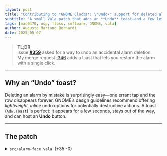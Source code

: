 ```yaml
---
layout: post
title: "Contributing to *GNOME Clocks*: \"Undo\" support for deleted alarms"
subtitle: "A small Vala patch that adds an **Undo** toast—and a few lessons from my first upstream MR"
tags: [mac0470, usp, floss, software, GNOME, vala]
author: Augusto Mariano Bernardi
date: 2025-05-07
---
```



> **TL;DR**  
> Issue [**#359**](https://gitlab.gnome.org/GNOME/gnome-clocks/-/issues/359) asked for a way to undo an accidental alarm deletion.  
> My merge request [!346](https://gitlab.gnome.org/GNOME/gnome-clocks/-/merge_requests/346) adds a toast that lets you restore the alarm with a single click.

---

## Why an “Undo” toast?

Deleting an alarm by mistake is surprisingly easy—one errant tap and the row disappears forever.  GNOME’s design guidelines recommend offering *lightweight, inline* undo options for potentially destructive actions.  A toast (`Adw.Toast`) is perfect: it appears for a few seconds, stays out of the way, and can host an **Undo** button.

---

## The patch

<details>
<summary><code>src/alarm-face.vala</code> &nbsp;(+35 -0)</summary>

```diff title="Add undo toast for alarm deletion"
@@
     private unowned Gtk.Stack stack;
     private Adw.Toast? ring_time_toast;
     private Alarm.Item? ring_time_toast_alarm;
+    private Adw.Toast? delete_toast;   // ⇽ new toast for “Undo”
+    private Alarm.Item? deleted_alarm; // ⇽ keeps a reference to the alarm we just removed
@@
             row.remove_alarm.connect (() => {
+                deleted_alarm = (Item) item;               // remember what we deleted
                 alarms.delete_item ((Item) item);
                 if (ring_time_toast != null && item == ring_time_toast_alarm) {
                     ring_time_toast_alarm = null;
                     ring_time_toast.dismiss ();
                 }
+                show_delete_toast ();                       // ⇽ pop the toast
                 save ();
             });
@@
         window.add_toast (ring_time_toast);
     }
 
+    // ---------- new helper ----------
+    private void show_delete_toast () {
+        if (deleted_alarm == null) {
+            return;
+        }
+
+        // only one toast at a time
+        if (ring_time_toast != null) {
+            ring_time_toast.dismiss ();
+        }
+
+        var window = (Clocks.Window) get_root ();
+        delete_toast = new Adw.Toast ("");
+
+        delete_toast.set_title (_("Alarm deleted"));
+        delete_toast.set_button_label (_("Undo"));
+        delete_toast.button_clicked.connect (() => {
+            if (deleted_alarm != null) {
+                alarms.add (deleted_alarm);   // ↩️ restore
+                connect_item (deleted_alarm); // re-hook signals/UI
+                deleted_alarm = null;
+                save ();
+                delete_toast.dismiss ();
+            }
+        });
+
+        delete_toast.dismissed.connect (() => {
+            deleted_alarm = null;  // GC once toast times out
+        });
+
+        window.add_toast (delete_toast);
+    }
